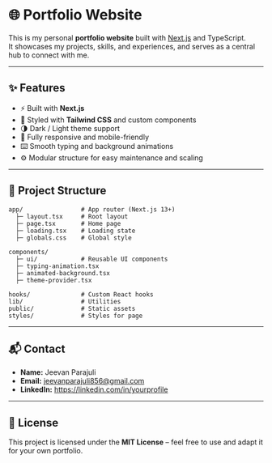 # 🌐 Portfolio Website

This is my personal **portfolio website** built with [Next.js](https://nextjs.org/) and TypeScript.  
It showcases my projects, skills, and experiences, and serves as a central hub to connect with me.

---

## ✨ Features
- ⚡ Built with **Next.js**  
- 🎨 Styled with **Tailwind CSS** and custom components  
- 🌗 Dark / Light theme support  
- 📱 Fully responsive and mobile-friendly  
- ⌨️ Smooth typing and background animations  
- ⚙️ Modular structure for easy maintenance and scaling  

---

## 📂 Project Structure
```
app/                # App router (Next.js 13+)
  ├─ layout.tsx     # Root layout
  ├─ page.tsx       # Home page
  ├─ loading.tsx    # Loading state
  ├─ globals.css    # Global style

components/         
  ├─ ui/            # Reusable UI components
  ├─ typing-animation.tsx
  ├─ animated-background.tsx
  ├─ theme-provider.tsx

hooks/              # Custom React hooks
lib/                # Utilities
public/             # Static assets
styles/             # Styles for page
```
---

## 📬 Contact
- **Name:** Jeevan Parajuli  
- **Email:** jeevanparajuli856@gmail.com 
- **LinkedIn:** https://linkedin.com/in/yourprofile

---

## 📄 License
This project is licensed under the **MIT License** – feel free to use and adapt it for your own portfolio.
